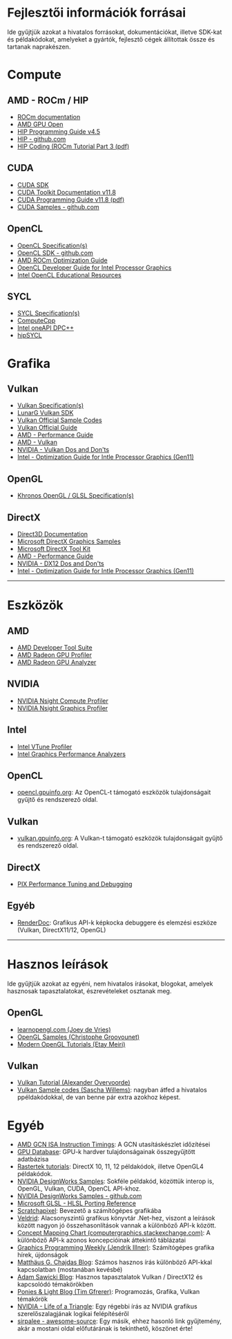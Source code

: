 # Fejlesztői információk forrásai
Ide gyűjtjük azokat a hivatalos forrásokat, dokumentációkat, illetve SDK-kat és példakódokat, amelyeket a gyártók, fejlesztő cégek állítottak össze és tartanak naprakészen.


# Compute
## AMD - ROCm / HIP
- [ROCm documentation](https://docs.amd.com)
- [AMD GPU Open](https://gpuopen.com)
- [HIP Programming Guide v4.5](https://rocmdocs.amd.com/en/latest/Programming_Guides/HIP-GUIDE.html)
- [HIP - github.com](https://github.com/ROCm-Developer-Tools/HIP)
- [HIP Coding (ROCm Tutorial Part 3 (pdf)](https://developer.amd.com/wp-content/resources/ROCm%20Learning%20Centre/chapter3/HIP-Coding-3.pdf)

## CUDA
- [CUDA SDK](https://developer.nvidia.com/cuda-downloads)
- [CUDA Toolkit Documentation v11.8](https://docs.nvidia.com/cuda/index.html)
- [CUDA Programming Guide v11.8 (pdf)](https://docs.nvidia.com/cuda/pdf/CUDA_C_Programming_Guide.pdf)
- [CUDA Samples - github.com](https://github.com/nvidia/cuda-samples)

## OpenCL
- [OpenCL Specification(s)](https://www.khronos.org/opencl/)
- [OpenCL SDK - github.com](https://github.com/KhronosGroup/OpenCL-SDK)
- [AMD ROCm Optimization Guide](https://rocmdocs.amd.com/en/latest/Programming_Guides/Opencl-optimization.html)
- [OpenCL Developer Guide for Intel Processor Graphics](https://www.intel.com/content/www/us/en/develop/documentation/iocl-opg/top/introduction.html)
- [Intel OpenCL Educational Resources](https://www.intel.com/content/www/us/en/developer/tools/opencl-sdk/training.html)

## SYCL
- [SYCL Specification(s)](https://www.khronos.org/sycl/)
- [ComputeCpp](https://developer.codeplay.com/products/computecpp/ce/home/)
- [Intel oneAPI DPC++](https://github.com/intel/llvm/tree/sycl#oneapi-dpc-compiler)
- [hipSYCL](https://github.com/illuhad/hipSYCL)

# Grafika

## Vulkan
- [Vulkan Specification(s)](https://www.vulkan.org/learn#key-resources)
- [LunarG Vulkan SDK](https://www.lunarg.com/vulkan-sdk/)
- [Vulkan Official Sample Codes](https://github.com/khronosGroup/Vulkan-samples)
- [Vulkan Official Guide](https://github.com/KhronosGroup/Vulkan-Guide)
- [AMD - Performance Guide](https://gpuopen.com/performance/)
- [AMD - Vulkan](https://gpuopen.com/vulkan/)
- [NVIDIA - Vulkan Dos and Don'ts](https://developer.nvidia.com/blog/vulkan-dos-donts/)
- [Intel - Optimization Guide for Intle Processor Graphics (Gen11)](https://www.intel.com/content/www/us/en/developer/articles/guide/developer-and-optimization-guide-for-intel-processor-graphics-gen11-api.html)

## OpenGL
- [Khronos OpenGL / GLSL Specification(s)](https://registry.khronos.org/OpenGL/index_gl.php)

## DirectX
- [Direct3D Documentation](https://learn.microsoft.com/en-us/windows/win32/direct3d)
- [Microsoft DirectX Graphics Samples](https://github.com/microsoft/DirectX-Graphics-Samples)
- [Microsoft DirectX Tool Kit](https://github.com/microsoft/DirectXTK12)
- [AMD - Performance Guide](https://gpuopen.com/performance/)
- [NVIDIA - DX12 Dos and Don'ts](https://developer.nvidia.com/dx12-dos-and-donts)
- [Intel - Optimization Guide for Intle Processor Graphics (Gen11)](https://www.intel.com/content/www/us/en/developer/articles/guide/developer-and-optimization-guide-for-intel-processor-graphics-gen11-api.html)

---
# Eszközök

## AMD
- [AMD Developer Tool Suite](https://gpuopen.com/tools/)
- [AMD Radeon GPU Profiler](https://gpuopen.com/rgp/)
- [AMD Radeon GPU Analyzer](https://gpuopen.com/rga/)

## NVIDIA
- [NVIDIA Nsight Compute Profiler](https://developer.nvidia.com/nsight-compute)
- [NVIDIA Nsight Graphics Profiler](https://developer.nvidia.com/nsight-graphics)

## Intel
- [Intel VTune Profiler](https://www.intel.com/content/www/us/en/developer/tools/oneapi/vtune-profiler.html#gs.gipics)
- [Intel Graphics Performance Analyzers](https://www.intel.com/content/www/us/en/developer/tools/graphics-performance-analyzers/overview.html)

## OpenCL
- [opencl.gpuinfo.org](https://opencl.gpuinfo.org): Az OpenCL-t támogató eszközök tulajdonságait gyűjtő és rendszerező oldal.

## Vulkan
- [vulkan.gpuinfo.org](https://vulkan.gpuinfo.org): A Vulkan-t támogató eszközök tulajdonságait gyűjtő és rendszerező oldal.

## DirectX
- [PIX Performance Tuning and Debugging](https://devblogs.microsoft.com/pix/documentation/)

## Egyéb
- [RenderDoc](https://renderdoc.org): Grafikus API-k képkocka debuggere és elemzési eszköze (Vulkan, DirectX11/12, OpenGL)


---

# Hasznos leírások
Ide gyűjtjük azokat az egyéni, nem hivatalos írásokat, blogokat, amelyek hasznosak tapasztalatokat, észrevételeket osztanak meg.


## OpenGL
- [learnopengl.com (Joey de Vries)](https://learnopengl.com)
- [OpenGL Samples (Christophe Groovounet)](https://github.com/g-truc/ogl-samples)
- [Modern OpenGL Tutorials (Etay Meiri)](https://ogldev.org)

## Vulkan
- [Vulkan Tutorial (Alexander Overvoorde)](https://vulkan-tutorial.com)
- [Vulkan Sample codes (Sascha Willems)](https://github.com/SaschaWillems/Vulkan): nagyban átfed a hivatalos ppéldakódokkal, de van benne pár extra azokhoz képest.

# Egyéb
- [AMD GCN ISA Instruction Timings](https://clrx.nativeboinc.org/wiki2/wiki/wiki/GcnTimings): A GCN utasításkészlet időzítései
- [GPU Database](db.thegpu.guru): GPU-k hardver tulajdonságainak összegyűjtött adatbázisa
- [Rastertek tutorials](https://www.rastertek.com/tutindex.html): DirectX 10, 11, 12 példakódok, illetve OpenGL4 példakódok.
- [NVIDIA DesignWorks Samples](https://developer.nvidia.com/samples): Sokféle példakód, közöttük interop is, OpenGL, Vulkan, CUDA, OpenCL API-khoz.
- [NVIDIA DesignWorks Samples - github.com](https://github.com/nvpro-samples)
- [Microsoft GLSL - HLSL Porting Reference](https://learn.microsoft.com/en-us/windows/uwp/gaming/glsl-to-hlsl-reference)
- [Scratchapixel](https://www.scratchapixel.com): Bevezető a számítógépes grafikába
- [Veldrid](https://veldrid.dev): Alacsonyszintű grafikus könyvtár .Net-hez, viszont a leírások között nagyon jó összehasonlítások vannak a különböző API-k között.
- [Concept Mapping Chart (computergraphics.stackexchange.com)](https://computergraphics.stackexchange.com/questions/4422/directx-openglvulkan-concepts-mapping-chart): A különböző API-k azonos koncepcióinak áttekintő táblázatai
- [Graphics Programming Weekly (Jendrik Illner)](https://www.jendrikillner.com/article_database/): Számítógépes grafika hírek, újdonságok
- [Matthäus G. Chajdas Blog](https://anteru.net/blog/archive/): Számos hasznos írás különböző API-kkal kapcsolatban (mostanában kevésbé)
- [Adam Sawicki Blog](https://www.asawicki.info/news): Hasznos tapasztalatok Vulkan / DirectX12 és kapcsolódó témakörökben
- [Ponies & Light Blog (Tim Gfrerer)](https://poniesandlight.co.uk/reflect/): Programozás, Grafika, Vulkan témakörök
- [NVIDIA - Life of a Triangle](https://developer.nvidia.com/content/life-triangle-nvidias-logical-pipeline): Egy régebbi írás az NVIDIA grafikus szerelőszalagjának logikai felépítéséről
- [sirpalee - awesome-source](https://github.com/sirpalee/awesome-source): Egy másik, ehhez hasonló link gyűjtemény, akár a mostani oldal előfutárának is tekinthető, köszönet érte!
